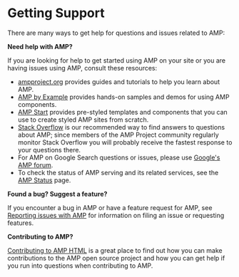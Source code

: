 # Getting Support

There are many ways to get help for questions and issues related to AMP:

**Need help with AMP?**

If you are looking for help to get started using AMP on your site or you are having issues using AMP, consult these resources:

*   [ampproject.org](https://www.ampproject.org/docs) provides guides and tutorials to help you learn about AMP.
*   [AMP by Example](https://ampbyexample.com/) provides hands-on samples and demos for using AMP components.
*   [AMP Start](https://ampstart.com/) provides pre-styled templates and components that you can use to create styled AMP sites from scratch.
*   [Stack Overflow](http://stackoverflow.com/questions/tagged/amp-html) is our recommended way to find answers to questions about AMP; since members of the AMP Project community regularly monitor Stack Overflow you will probably receive the fastest response to your questions there.
*   For AMP on Google Search questions or issues, please use [Google's AMP forum](https://goo.gl/utQ1KZ).
*   To check the status of AMP serving and its related services, see the [AMP Status](https://status.ampproject.org/) page.

**Found a bug? Suggest a feature?**

If you encounter a bug in AMP or have a feature request for AMP, see [Reporting issues with AMP](https://github.com/ampproject/amphtml/blob/master/CONTRIBUTING.md#reporting-issues-with-amp) for information on filing an issue or requesting features.

**Contributing to AMP?**

[Contributing to AMP HTML](https://github.com/ampproject/amphtml/blob/master/CONTRIBUTING.md#ongoing-participation) is a great place to find out how you can make contributions to the AMP open source project and how you can get help if you run into questions when contributing to AMP.
